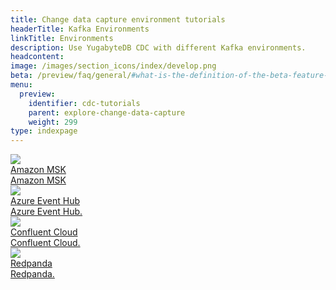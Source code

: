 ```yaml
---
title: Change data capture environment tutorials
headerTitle: Kafka Environments
linkTitle: Environments
description: Use YugabyteDB CDC with different Kafka environments.
headcontent: 
image: /images/section_icons/index/develop.png
beta: /preview/faq/general/#what-is-the-definition-of-the-beta-feature-tag
menu:
  preview:
    identifier: cdc-tutorials
    parent: explore-change-data-capture
    weight: 299
type: indexpage
---
```


<div class="row">

  <div class="col-12 col-md-6 col-lg-12 col-xl-6">
    <a class="section-link icon-offset" href="cdc-aws-msk/">
      <div class="head">
        <img class="icon" src="/images/section_icons/develop/ecosystem/amazon-msk.png" aria-hidden="true" />
        <div class="title">Amazon MSK</div>
      </div>
      <div class="body">
        Amazon MSK
      </div>
    </a>
  </div>
<!--
  <div class="col-12 col-md-6 col-lg-12 col-xl-6">
    <a class="section-link icon-offset" href="cdc-aws-msk-redshift/">
      <div class="head">
        <img class="icon" src="/images/section_icons/develop/ecosystem/amazon-redshift.png" aria-hidden="true" />
        <div class="title">Amazon Redshift</div>
      </div>
      <div class="body">
        Amazon Redshift
      </div>
    </a>
  </div>
-->
  <div class="col-12 col-md-6 col-lg-12 col-xl-6">
    <a class="section-link icon-offset" href="cdc-azure-event-hub/">
      <div class="head">
        <img class="icon" src="/images/section_icons/develop/ecosystem/azure-event-hub.png" aria-hidden="true" />
        <div class="title">Azure Event Hub</div>
      </div>
      <div class="body">
        Azure Event Hub.
      </div>
    </a>
  </div>

  <div class="col-12 col-md-6 col-lg-12 col-xl-6">
    <a class="section-link icon-offset" href="cdc-confluent-cloud/">
      <div class="head">
        <img class="icon" src="/images/section_icons/develop/ecosystem/confluent-cloud.jpg" aria-hidden="true" />
        <div class="title">Confluent Cloud</div>
      </div>
      <div class="body">
        Confluent Cloud.
      </div>
    </a>
  </div>

  <div class="col-12 col-md-6 col-lg-12 col-xl-6">
    <a class="section-link icon-offset" href="cdc-redpanda/">
      <div class="head">
        <img class="icon" src="/images/section_icons/quick_start/sample_apps.png" aria-hidden="true" />
        <div class="title">Redpanda</div>
      </div>
      <div class="body">
        Redpanda.
      </div>
    </a>
  </div>
<!--
  <div class="col-12 col-md-6 col-lg-12 col-xl-6">
    <a class="section-link icon-offset" href="cdc-google-pubsub/">
      <div class="head">
        <img class="icon" src="/images/section_icons/develop/ecosystem/google-pub-sub.png" aria-hidden="true" />
        <div class="title">Google Pub/Sub</div>
      </div>
      <div class="body">
        Google Pub/Sub.
      </div>
    </a>
  </div>
-->
<!--
  <div class="col-12 col-md-6 col-lg-12 col-xl-6">
    <a class="section-link icon-offset" href="cdc-examples/">
      <div class="head">
        <img class="icon" src="/images/section_icons/explore/monitoring.png" aria-hidden="true" />
        <div class="title">CDC examples</div>
      </div>
      <div class="body">
        CDC examples.
      </div>
    </a>
  </div>
-->
</div>
